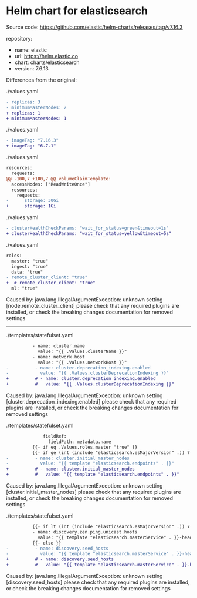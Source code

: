 # Helm chart for elasticsearch
Source code: https://github.com/elastic/helm-charts/releases/tag/v7.16.3

repository:
- name: elastic
- url: https://helm.elastic.co
- chart: charts/elasticsearch
- version: 7.6.13

Differences from the original:

./values.yaml
```diff
- replicas: 3
- minimumMasterNodes: 2
+ replicas: 1
+ minimumMasterNodes: 1
```

./values.yaml
```diff
- imageTag: "7.16.3"
+ imageTag: "6.7.1"
```

./values.yaml
```diff
resources:
  requests:
@@ -100,7 +100,7 @@ volumeClaimTemplate:
  accessModes: ["ReadWriteOnce"]
  resources:
    requests:
-      storage: 30Gi
+      storage: 1Gi
```

./values.yaml
```diff
- clusterHealthCheckParams: "wait_for_status=green&timeout=1s"
+ clusterHealthCheckParams: "wait_for_status=yellow&timeout=5s"
```

./values.yaml
```diff
roles:
  master: "true"
  ingest: "true"
  data: "true"
- remote_cluster_client: "true"
+  # remote_cluster_client: "true"
  ml: "true"
```
Caused by: java.lang.IllegalArgumentException: unknown setting [node.remote_cluster_client] please check that any required plugins are installed, or check the breaking changes documentation for removed settings

---
./templates/statefulset.yaml
```diff
          - name: cluster.name
            value: "{{ .Values.clusterName }}"
          - name: network.host
            value: "{{ .Values.networkHost }}"
-          - name: cluster.deprecation_indexing.enabled
-            value: "{{ .Values.clusterDeprecationIndexing }}"
+          # - name: cluster.deprecation_indexing.enabled
+          #   value: "{{ .Values.clusterDeprecationIndexing }}"
```
Caused by: java.lang.IllegalArgumentException: unknown setting [cluster.deprecation_indexing.enabled] please check that any required plugins are installed, or check the breaking changes documentation for removed settings

./templates/statefulset.yaml
```diff
              fieldRef:
                fieldPath: metadata.name
          {{- if eq .Values.roles.master "true" }}
          {{- if ge (int (include "elasticsearch.esMajorVersion" .)) 7 }}
-          - name: cluster.initial_master_nodes
-            value: "{{ template "elasticsearch.endpoints" . }}"
+          # - name: cluster.initial_master_nodes
+          #   value: "{{ template "elasticsearch.endpoints" . }}"
```
Caused by: java.lang.IllegalArgumentException: unknown setting [cluster.initial_master_nodes] please check that any required plugins are installed, or check the breaking changes documentation for removed settings

./templates/statefulset.yaml
```diff
          {{- if lt (int (include "elasticsearch.esMajorVersion" .)) 7 }}
          - name: discovery.zen.ping.unicast.hosts
            value: "{{ template "elasticsearch.masterService" . }}-headless"
          {{- else }}
-          - name: discovery.seed_hosts
-            value: "{{ template "elasticsearch.masterService" . }}-headless"
+          # - name: discovery.seed_hosts
+          #   value: "{{ template "elasticsearch.masterService" . }}-headless"
```
Caused by: java.lang.IllegalArgumentException: unknown setting [discovery.seed_hosts] please check that any required plugins are installed, or check the breaking changes documentation for removed settings